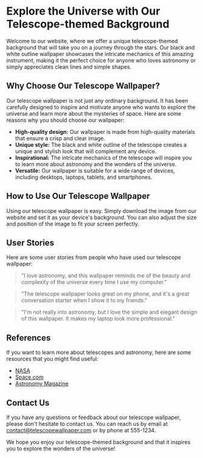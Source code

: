 <!--font:Lato-->

# Explore the Universe with Our Telescope-themed Background

Welcome to our website, where we offer a unique telescope-themed background that will take you on a journey through the stars. Our black and white outline wallpaper showcases the intricate mechanics of this amazing instrument, making it the perfect choice for anyone who loves astronomy or simply appreciates clean lines and simple shapes.

## Why Choose Our Telescope Wallpaper?

Our telescope wallpaper is not just any ordinary background. It has been carefully designed to inspire and motivate anyone who wants to explore the universe and learn more about the mysteries of space. Here are some reasons why you should choose our wallpaper:

- **High-quality design:** Our wallpaper is made from high-quality materials that ensure a crisp and clear image.
- **Unique style:** The black and white outline of the telescope creates a unique and stylish look that will complement any device.
- **Inspirational:** The intricate mechanics of the telescope will inspire you to learn more about astronomy and the wonders of the universe.
- **Versatile:** Our wallpaper is suitable for a wide range of devices, including desktops, laptops, tablets, and smartphones.

## How to Use Our Telescope Wallpaper

Using our telescope wallpaper is easy. Simply download the image from our website and set it as your device's background. You can also adjust the size and position of the image to fit your screen perfectly.

## User Stories

Here are some user stories from people who have used our telescope wallpaper:

> "I love astronomy, and this wallpaper reminds me of the beauty and complexity of the universe every time I use my computer."

> "The telescope wallpaper looks great on my phone, and it's a great conversation starter when I show it to my friends."

> "I'm not really into astronomy, but I love the simple and elegant design of this wallpaper. It makes my laptop look more professional."

## References

If you want to learn more about telescopes and astronomy, here are some resources that you might find useful:

- [NASA](#nasa)
- [Space.com](#spacecom)
- [Astronomy Magazine](#astronomy-magazine)

## Contact Us

If you have any questions or feedback about our telescope wallpaper, please don't hesitate to contact us. You can reach us by email at [contact@telescopewallpaper.com](mailto:contact@telescopewallpaper.com) or by phone at 555-1234.

We hope you enjoy our telescope-themed background and that it inspires you to explore the wonders of the universe!

<!--

Write me content for website with wallpaper which alt text is:

"A black and white outline of a telescope, with clean lines and simple shapes that highlight the intricate mechanics of the instrument."

The name/title of the page should not be 1:1 copy of the alt text but rather a real content of the website which is using this wallpaper.

- Use markdown format 
- Start with heading
- Heading should be short and concise
- The content should look like a real website 
- The website should not be about the wallpaper, wallpaper is just a related background
- Heading should be contain work "wallpaper" or "background"
- Include real sections like references, contact, user stories, etc. use things relevant to the page purpose.
- Feel free to use structure like headings, bullets, numbering, blockquotes, paragraphs, horizontal lines, etc.
- You can use formatting like bold or _italic_
- You can include UTF-8 emojis
- Links should be only #hash anchors (and you can refer to the document itself)
- Do not include images


---


# Explore the Universe with Our Telescope-themed Background

Welcome to our website, where we offer a unique telescope-themed background that will take you on a journey through the stars. Our black and white outline wallpaper showcases the intricate mechanics of this amazing instrument, making it the perfect choice for anyone who loves astronomy or simply appreciates clean lines and simple shapes.

## Why Choose Our Telescope Wallpaper?

Our telescope wallpaper is not just any ordinary background. It has been carefully designed to inspire and motivate anyone who wants to explore the universe and learn more about the mysteries of space. Here are some reasons why you should choose our wallpaper:

- **High-quality design:** Our wallpaper is made from high-quality materials that ensure a crisp and clear image.
- **Unique style:** The black and white outline of the telescope creates a unique and stylish look that will complement any device.
- **Inspirational:** The intricate mechanics of the telescope will inspire you to learn more about astronomy and the wonders of the universe.
- **Versatile:** Our wallpaper is suitable for a wide range of devices, including desktops, laptops, tablets, and smartphones.

## How to Use Our Telescope Wallpaper

Using our telescope wallpaper is easy. Simply download the image from our website and set it as your device's background. You can also adjust the size and position of the image to fit your screen perfectly.

## User Stories

Here are some user stories from people who have used our telescope wallpaper:

> "I love astronomy, and this wallpaper reminds me of the beauty and complexity of the universe every time I use my computer."

> "The telescope wallpaper looks great on my phone, and it's a great conversation starter when I show it to my friends."

> "I'm not really into astronomy, but I love the simple and elegant design of this wallpaper. It makes my laptop look more professional."

## References

If you want to learn more about telescopes and astronomy, here are some resources that you might find useful:

- [NASA](#nasa)
- [Space.com](#spacecom)
- [Astronomy Magazine](#astronomy-magazine)

## Contact Us

If you have any questions or feedback about our telescope wallpaper, please don't hesitate to contact us. You can reach us by email at [contact@telescopewallpaper.com](mailto:contact@telescopewallpaper.com) or by phone at 555-1234.

We hope you enjoy our telescope-themed background and that it inspires you to explore the wonders of the universe!

-->

